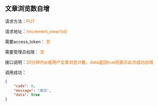 ## 文章浏览数自增

<p>请求方法：<span style="color:#e96900">PUT</p>
<p>请求地址：<span style="color:#e96900">/increment_view/{id}</span></p>
<p>需要access_token： <span style="color:#e96900">否</span></p>
<p>需要管理员权限： <span style="color:#e96900">否</span></p>
<p>接口说明：<span style="color:#e96900">20分钟内ip或用户文章浏览计数，data返回true则表示此次成功自增</span></p>

调用成功：
```json
{  
	"code": 0,  
	"message": "成功",
	"data": true
}
```
